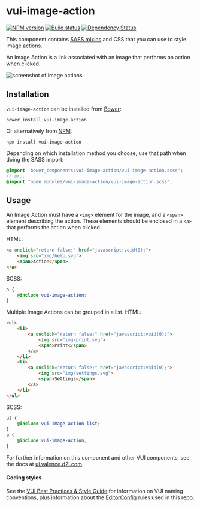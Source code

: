 # vui-image-action
[![NPM version][npm-image]][npm-url]
[![Build status][ci-image]][ci-url]
[![Dependency Status][dependencies-image]][dependencies-url]

This component contains [SASS mixins](http://sass-lang.com/) and CSS that you can use to style image actions.

An Image Action is a link associated with an image that performs an action when clicked.

![screenshot of image actions](/screenshots/single.png)


## Installation

`vui-image-action` can be installed from [Bower][bower-url]:
```shell
bower install vui-image-action
```

Or alternatively from [NPM][npm-url]:
```shell
npm install vui-image-action
```

Depending on which installation method you choose, use that path when doing the SASS import:

```scss
@import 'bower_components/vui-image-action/vui-image-action.scss';
// or...
@import "node_modules/vui-image-action/vui-image-action.scss";
```

## Usage

An Image Action must have a `<img>` element for the image, and a `<span>` element describing the action. These elements should be enclosed in a `<a>` that performs the action when clicked.

HTML:
```html
<a onclick="return false;" href="javascript:void(0);">
	<img src="img/help.svg">
	<span>Action</span>
</a>
```

SCSS:
```scss
a {
	@include vui-image-action;
}
```

Multiple Image Actions can be grouped in a list.
HTML:
```html
<ul>
	<li>
		<a onclick="return false;" href="javascript:void(0);">
			<img src="img/print.svg">
			<span>Print</span>
		</a>
	</li>
	<li>
		<a onclick="return false;" href="javascript:void(0);">
			<img src="img/settings.svg">
			<span>Settings</span>
		</a>
	</li>
</ul>
```
SCSS:
```scss
ul {
	@include vui-image-action-list;
}
a {
	@include vui-image-action;
}
```


For further information on this component and other VUI components, see the docs at [ui.valence.d2l.com](http://ui.valence.d2l.com/).

#### Coding styles
See the [VUI Best Practices & Style Guide](https://github.com/Brightspace/valence-ui-docs/wiki/Best-Practices-&-Style-Guide) for information on VUI naming conventions, plus information about the [EditorConfig](http://editorconfig.org) rules used in this repo.

[bower-url]: http://bower.io/search/?q=vui-image-action
[bower-image]: https://img.shields.io/bower/v/vui-image-action.svg
[npm-url]: https://www.npmjs.org/package/vui-image-action
[npm-image]: https://img.shields.io/npm/v/vui-image-action.svg
[ci-url]: https://travis-ci.org/Brightspace/valence-ui-image-action
[ci-image]: https://travis-ci.org/Brightspace/valence-ui-image-action.svg?branch=master
[dependencies-url]: https://david-dm.org/brightspace/valence-ui-image-action
[dependencies-image]: https://img.shields.io/david/Brightspace/valence-ui-image-action.svg
